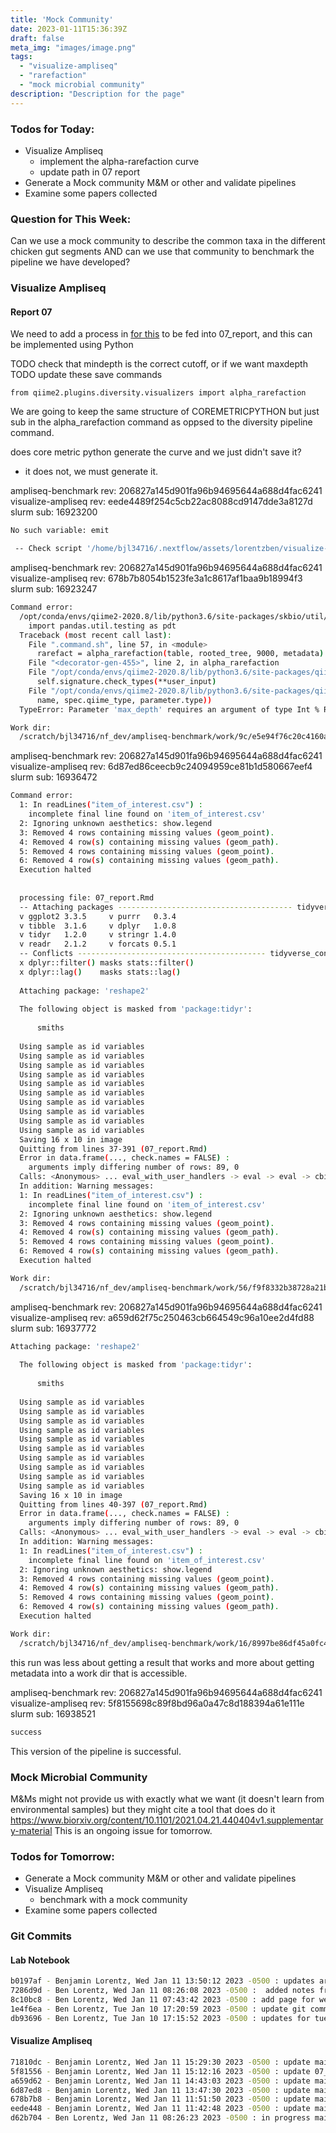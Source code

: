 ```yaml
---
title: 'Mock Community'
date: 2023-01-11T15:36:39Z
draft: false
meta_img: "images/image.png"
tags:
  - "visualize-ampliseq"
  - "rarefaction"
  - "mock microbial community"
description: "Description for the page"
---
```


### Todos for Today:

- Visualize Ampliseq
  - implement the alpha-rarefaction curve
  - update path in 07 report
- Generate a Mock community M&M or other and validate pipelines
- Examine some papers collected

### Question for This Week:

Can we use a mock community to describe the common taxa in the different chicken gut segments AND can we use that community to benchmark the pipeline we have developed?

### Visualize Ampliseq

#### Report 07

We need to add a process in [for this](https://docs.qiime2.org/2022.11/plugins/available/diversity/alpha-rarefaction/) to be fed into 07_report, and this can be implemented using Python

TODO check that mindepth is the correct cutoff, or if we want maxdepth 
TODO update these save commands

```python3
from qiime2.plugins.diversity.visualizers import alpha_rarefaction
```

We are going to keep the same structure of COREMETRICPYTHON but just sub in the alpha_rarefaction command as oppsed to the diversity pipeline command.

does core metric python generate the curve and we just didn't save it?

- it does not, we must generate it.

ampliseq-benchmark rev: 206827a145d901fa96b94695644a688d4fac6241
visualize-ampliseq rev: eede4489f254c5cb22ac8088cd9147dde3a8127d
slurm sub: 16923200

```bash
No such variable: emit

 -- Check script '/home/bjl34716/.nextflow/assets/lorentzben/visualize-ampliseq/main.nf' at line: 766
```

ampliseq-benchmark rev: 206827a145d901fa96b94695644a688d4fac6241
visualize-ampliseq rev: 678b7b8054b1523fe3a1c8617af1baa9b18994f3
slurm sub: 16923247

```bash
Command error:
  /opt/conda/envs/qiime2-2020.8/lib/python3.6/site-packages/skbio/util/_testing.py:15: FutureWarning: pandas.util.testing is deprecated. Use the functions in the public API at pandas.testing instead.
    import pandas.util.testing as pdt
  Traceback (most recent call last):
    File ".command.sh", line 57, in <module>
      rarefact = alpha_rarefaction(table, rooted_tree, 9000, metadata)
    File "<decorator-gen-455>", line 2, in alpha_rarefaction
    File "/opt/conda/envs/qiime2-2020.8/lib/python3.6/site-packages/qiime2/sdk/action.py", line 208, in bound_callable
      self.signature.check_types(**user_input)
    File "/opt/conda/envs/qiime2-2020.8/lib/python3.6/site-packages/qiime2/core/type/signature.py", line 342, in check_types
      name, spec.qiime_type, parameter.type))
  TypeError: Parameter 'max_depth' requires an argument of type Int % Range(1, None). An argument of type Phylogeny[Rooted] was passed.

Work dir:
  /scratch/bjl34716/nf_dev/ampliseq-benchmark/work/9c/e5e94f76c20c4160a729d422ba09ee
```

ampliseq-benchmark rev: 206827a145d901fa96b94695644a688d4fac6241
visualize-ampliseq rev: 6d87ed86ceecb9c24094959ce81b1d580667eef4
slurm sub: 16936472

```bash
Command error:
  1: In readLines("item_of_interest.csv") :
    incomplete final line found on 'item_of_interest.csv'
  2: Ignoring unknown aesthetics: show.legend 
  3: Removed 4 rows containing missing values (geom_point). 
  4: Removed 4 row(s) containing missing values (geom_path). 
  5: Removed 4 rows containing missing values (geom_point). 
  6: Removed 4 row(s) containing missing values (geom_path). 
  Execution halted
  
  
  processing file: 07_report.Rmd
  -- Attaching packages --------------------------------------- tidyverse 1.3.1 --
  v ggplot2 3.3.5     v purrr   0.3.4
  v tibble  3.1.6     v dplyr   1.0.8
  v tidyr   1.2.0     v stringr 1.4.0
  v readr   2.1.2     v forcats 0.5.1
  -- Conflicts ------------------------------------------ tidyverse_conflicts() --
  x dplyr::filter() masks stats::filter()
  x dplyr::lag()    masks stats::lag()
  
  Attaching package: 'reshape2'
  
  The following object is masked from 'package:tidyr':
  
      smiths
  
  Using sample as id variables
  Using sample as id variables
  Using sample as id variables
  Using sample as id variables
  Using sample as id variables
  Using sample as id variables
  Using sample as id variables
  Using sample as id variables
  Using sample as id variables
  Using sample as id variables
  Saving 16 x 10 in image
  Quitting from lines 37-391 (07_report.Rmd) 
  Error in data.frame(..., check.names = FALSE) : 
    arguments imply differing number of rows: 89, 0
  Calls: <Anonymous> ... eval_with_user_handlers -> eval -> eval -> cbind -> cbind -> data.frame
  In addition: Warning messages:
  1: In readLines("item_of_interest.csv") :
    incomplete final line found on 'item_of_interest.csv'
  2: Ignoring unknown aesthetics: show.legend 
  3: Removed 4 rows containing missing values (geom_point). 
  4: Removed 4 row(s) containing missing values (geom_path). 
  5: Removed 4 rows containing missing values (geom_point). 
  6: Removed 4 row(s) containing missing values (geom_path). 
  Execution halted

Work dir:
  /scratch/bjl34716/nf_dev/ampliseq-benchmark/work/56/f9f8332b38728a21b629667cf77197
```

ampliseq-benchmark rev: 206827a145d901fa96b94695644a688d4fac6241
visualize-ampliseq rev: a659d62f75c250463cb664549c96a10ee2d4fd88
slurm sub: 16937772

```bash
Attaching package: 'reshape2'
  
  The following object is masked from 'package:tidyr':
  
      smiths
  
  Using sample as id variables
  Using sample as id variables
  Using sample as id variables
  Using sample as id variables
  Using sample as id variables
  Using sample as id variables
  Using sample as id variables
  Using sample as id variables
  Using sample as id variables
  Using sample as id variables
  Saving 16 x 10 in image
  Quitting from lines 40-397 (07_report.Rmd) 
  Error in data.frame(..., check.names = FALSE) : 
    arguments imply differing number of rows: 89, 0
  Calls: <Anonymous> ... eval_with_user_handlers -> eval -> eval -> cbind -> cbind -> data.frame
  In addition: Warning messages:
  1: In readLines("item_of_interest.csv") :
    incomplete final line found on 'item_of_interest.csv'
  2: Ignoring unknown aesthetics: show.legend 
  3: Removed 4 rows containing missing values (geom_point). 
  4: Removed 4 row(s) containing missing values (geom_path). 
  5: Removed 4 rows containing missing values (geom_point). 
  6: Removed 4 row(s) containing missing values (geom_path). 
  Execution halted

Work dir:
  /scratch/bjl34716/nf_dev/ampliseq-benchmark/work/16/8997be86df45a0fc4ad1dd49211ad9
```

this run was less about getting a result that works and more about getting metadata into a work dir that is accessible. 

ampliseq-benchmark rev: 206827a145d901fa96b94695644a688d4fac6241
visualize-ampliseq rev: 5f8155698c89f8bd96a0a47c8d188394a61e111e
slurm sub: 16938521

```bash
success
```

This version of the pipeline is successful.


### Mock Microbial Community

M&Ms might not provide us with exactly what we want (it doesn't learn from environmental samples)
but they might cite a tool that does do it https://www.biorxiv.org/content/10.1101/2021.04.21.440404v1.supplementary-material
This is an ongoing issue for tomorrow.

### Todos for Tomorrow:

- Generate a Mock community M&M or other and validate pipelines
- Visualize Ampliseq
  - benchmark with a mock community
- Examine some papers collected

### Git Commits

#### Lab Notebook

```bash
b0197af - Benjamin Lorentz, Wed Jan 11 13:50:12 2023 -0500 : updates around lunchtime
7286d9d - Ben Lorentz, Wed Jan 11 08:26:08 2023 -0500 :  added notes from first hour
8c10bc8 - Ben Lorentz, Wed Jan 11 07:43:42 2023 -0500 : add page for wednesday
1e4f6ea - Ben Lorentz, Tue Jan 10 17:20:59 2023 -0500 : update git commits
db93696 - Ben Lorentz, Tue Jan 10 17:15:52 2023 -0500 : updates for tuesday
```

#### Visualize Ampliseq

```bash
71810dc - Benjamin Lorentz, Wed Jan 11 15:29:30 2023 -0500 : update main.nf 01_report 01_report_MbA 10_report
5f81556 - Benjamin Lorentz, Wed Jan 11 15:12:16 2023 -0500 : update 07_report.md
a659d62 - Benjamin Lorentz, Wed Jan 11 14:43:03 2023 -0500 : update main.nf 07_report.Rmd
6d87ed8 - Benjamin Lorentz, Wed Jan 11 13:47:30 2023 -0500 : update main.nf 07_report.Rmd
678b7b8 - Benjamin Lorentz, Wed Jan 11 11:51:50 2023 -0500 : update main.nf
eede448 - Benjamin Lorentz, Wed Jan 11 11:42:48 2023 -0500 : update main.nf
d62b704 - Ben Lorentz, Wed Jan 11 08:26:23 2023 -0500 : in progress main.nf
```